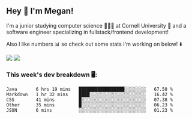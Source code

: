 ## Hey 👋 I'm Megan! 
I'm a junior studying computer science 👩🏻‍💻 at Cornell University 🐻 and a software engineer specializing in fullstack/frontend development!

Also I like numbers 📊 so check out some stats I'm working on below! ⬇️

<img src="https://github-readme-stats.vercel.app/api?username=meganyin13&show_icons=true&hide=stars&count_private=true" />

<img src="https://github-readme-stats.vercel.app/api/top-langs/?username=meganyin13&layout=compact&hide=Jupyter%20Notebook" />

### This week's dev breakdown 🖥:
<!--START_SECTION:waka-->
```text
Java       6 hrs 19 mins   █████████████████░░░░░░░░   67.50 % 
Markdown   1 hr 32 mins    ████░░░░░░░░░░░░░░░░░░░░░   16.42 % 
CSS        41 mins         █░░░░░░░░░░░░░░░░░░░░░░░░   07.38 % 
Other      35 mins         █░░░░░░░░░░░░░░░░░░░░░░░░   06.23 % 
JSON       6 mins          ░░░░░░░░░░░░░░░░░░░░░░░░░   01.23 %
```
<!--END_SECTION:waka-->